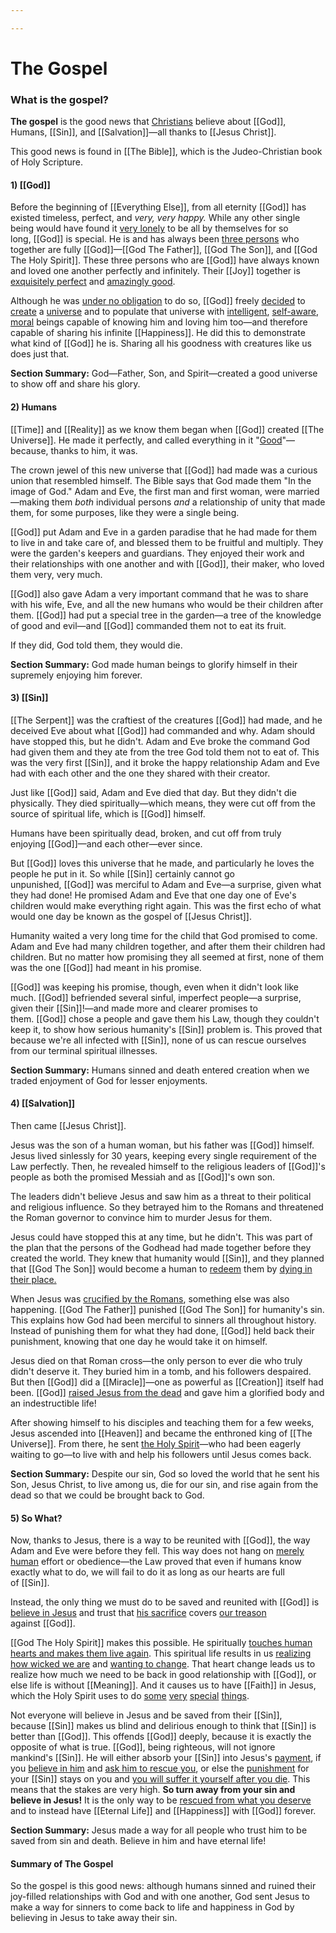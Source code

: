 ```yaml
---

---
```


# The Gospel

### What is the gospel?

**The gospel** is the good news that
[Christians](https://calebsnotes.brick.do/christianity-k8g6Bg2loJQo)
believe
about [[God]],
Humans, [[Sin]],
and [[Salvation]]—all
thanks
to [[Jesus Christ]]. 

This good news is found
in [[The Bible]],
which is the Judeo-Christian book of Holy Scripture.

#### 1) [[God]]

Before the beginning
of [[Everything Else]],
from all
eternity [[God]] has
existed timeless, perfect, and *very, very happy.* While any other
single being would have found it [very
lonely](https://calebsnotes.brick.do/loneliness-ZBw60rqQKmB8) to be all
by themselves for so
long, [[God]] is
special. He is and has always been [three
persons](https://calebsnotes.brick.do/the-trinity-gBk0KVe3wBL7) who
together are
fully [[God]]—[[God The Father]], [[God The Son]],
and [[God The Holy Spirit]].
These three persons who
are [[God]] have
always known and loved one another perfectly and infinitely.
Their [[Joy]] together
is [exquisitely
perfect](https://calebsnotes.brick.do/holiness-0lqBQ64proVx) and
[amazingly good](https://calebsnotes.brick.do/glory-ejOgv8nD4NNK).

Although he was [under no
obligation](https://calebsnotes.brick.do/god-s-freedom-Xe1ml4r5KDm4) to
do
so, [[God]] freely
[decided](https://calebsnotes.brick.do/god-s-will-JgDDlDEqWbKl) to
[create](https://calebsnotes.brick.do/creation-P6Denm5RQdzn) a
[universe](https://calebsnotes.brick.do/the-universe-wMV8qe9GVV7j) and
to populate that universe with
[intelligent](https://calebsnotes.brick.do/intelligence-gJ3DVJqemx6G),
[self-aware](https://calebsnotes.brick.do/consciousness-pne6NqQbgvkl),
[moral](https://calebsnotes.brick.do/morality-QeVD2dlZ8nRN) beings
capable of knowing him and loving him too—and therefore capable of
sharing his
infinite [[Happiness]].
He did this to demonstrate what kind
of [[God]] he
is. Sharing all his goodness with creatures like us does just that.

**Section Summary:** God—Father, Son, and Spirit—created a good universe
to show off and share his glory.

#### 2) Humans 

[[Time]] and [[Reality]] as
we know them began
when [[God]] created [[The Universe]].
He made it perfectly, and called everything in it
"[Good](https://calebsnotes.brick.do/the-good-6nDYE3kQmB25)"—because,
thanks to him, it was.

The crown jewel of this new universe
that [[God]] had
made was a curious union that resembled himself. The Bible says that God
made them "In the image of God." Adam and Eve, the first man and first
woman, were married—making them *both* individual persons *and* a
relationship of unity that made them, for some purposes, like they were
a single being. 

[[God]] put
Adam and Eve in a garden paradise that he had made for them to live in
and take care of, and blessed them to be fruitful and multiply. They
were the garden's keepers and guardians. They enjoyed their work and
their relationships with one another and
with [[God]],
their maker, who loved them very, very much.

[[God]] also
gave Adam a very important command that he was to share with his wife,
Eve, and all the new humans who would be their children after
them. [[God]] had
put a special tree in the garden—a tree of the knowledge of good and
evil—and [[God]] commanded
them not to eat its fruit.

If they did, God told them, they would die.

**Section Summary:** God made human beings to glorify himself in their
supremely enjoying him forever.

#### 3) [[Sin]]

[[The Serpent]] was
the craftiest of the
creatures [[God]] had
made, and he deceived Eve about
what [[God]] had
commanded and why. Adam should have stopped this, but he didn't. Adam
and Eve broke the command God had given them and they ate from the tree
God told them not to eat of. This was the very
first [[Sin]],
and it broke the happy relationship Adam and Eve had with each other and
the one they shared with their creator.

Just
like [[God]] said,
Adam and Eve died that day. But they didn't die physically. They died
spiritually—which means, they were cut off from the source of spiritual
life, which
is [[God]] himself.

Humans have been spiritually dead, broken, and cut off from truly
enjoying [[God]]—and
each other—ever since.

But [[God]] loves
this universe that he made, and particularly he loves the people he put
in it. So
while [[Sin]] certainly
cannot go
unpunished, [[God]] was
merciful to Adam and Eve—a surprise, given what they had done! He
promised Adam and Eve that one day one of Eve's children would make
everything right again. This was the first echo of what would one day be
known as the gospel
of [[Jesus Christ]].

Humanity waited a very long time for the child that God promised to
come. Adam and Eve had many children together, and after them their
children had children. But no matter how promising they all seemed at
first, none of them was the
one [[God]] had
meant in his promise.

[[God]] was
keeping his promise, though, even when it didn't look like
much. [[God]] befriended
several sinful, imperfect people—a surprise, given
their [[Sin]]!—and
made more and clearer promises to
them. [[God]] chose
a people and gave them his Law, though they couldn't keep it, to show
how serious
humanity's [[Sin]] problem
is. This proved that because we're all infected
with [[Sin]],
none of us can rescue ourselves from our terminal spiritual illnesses.

**Section Summary:** Humans sinned and death entered creation when we
traded enjoyment of God for lesser enjoyments.

#### 4) [[Salvation]]

Then
came [[Jesus Christ]]. 

Jesus was the son of a human woman, but his father
was [[God]] himself.
Jesus lived sinlessly for 30 years, keeping every single requirement of
the Law perfectly. Then, he revealed himself to the religious leaders
of [[God]]'s
people as both the promised Messiah and
as [[God]]'s
own son.

The leaders didn't believe Jesus and saw him as a threat to their
political and religious influence. So they betrayed him to the Romans
and threatened the Roman governor to convince him to murder Jesus for
them.

Jesus could have stopped this at any time, but he didn't. This was part
of the plan that the persons of the Godhead had made together before
they created the world. They knew that humanity
would [[Sin]],
and they planned
that [[God The Son]] would
become a human to
[redeem](https://calebsnotes.brick.do/redemption-72prLaxWjLOw) them by
[dying in their
place.](https://calebsnotes.brick.do/atonement-5P6zZG3WJkK8)

When Jesus was [crucified by the
Romans](https://calebsnotes.brick.do/the-crucifixion-KXlVk44ggWwd),
something else was also
happening. [[God The Father]] punished [[God The Son]] for
humanity's sin. This explains how God had been merciful to sinners all
throughout history. Instead of punishing them for what they had
done, [[God]] held
back their punishment, knowing that one day he would take it on himself.

Jesus died on that Roman cross—the only person to ever die who truly
didn't deserve it. They buried him in a tomb, and his followers
despaired. But
then [[God]] did
a [[Miracle]]—one
as powerful
as [[Creation]] itself
had
been. [[God]] [raised Jesus
from the dead](https://calebsnotes.brick.do/resurrection-wJanx0bEMgVM)
and gave him a glorified body and an indestructible life!

After showing himself to his disciples and teaching them for a few
weeks, Jesus ascended
into [[Heaven]] and
became the enthroned king
of [[The Universe]].
From there, he sent [the Holy
Spirit](https://calebsnotes.brick.do/god-the-holy-spirit-o4MxaNb7JmEm)—who
had been eagerly waiting to go—to live with and help his followers until
Jesus comes back.

**Section Summary:** Despite our sin, God so loved the world that he
sent his Son, Jesus Christ, to live among us, die for our sin, and rise
again from the dead so that we could be brought back to God. 

#### 5) So What?

Now, thanks to Jesus, there is a way to be reunited
with [[God]],
the way Adam and Eve were before they fell. This way does not hang on
[merely
human](https://calebsnotes.brick.do/creaturely-limitation-GgmMNAMdbKww)
effort or obedience—the Law proved that even if humans know exactly what
to do, we will fail to do it as long as our hearts are full
of [[Sin]]. 

Instead, the only thing we must do to be saved and reunited
with [[God]] is
[believe in Jesus](https://calebsnotes.brick.do/faith-WbMLZvjBjx4E) and
trust that [his
sacrifice](https://calebsnotes.brick.do/atonement-5P6zZG3WJkK8) covers
[our treason](https://calebsnotes.brick.do/sin-46dMY0LDO1aZ)
against [[God]].

[[God The Holy Spirit]] makes
this possible. He spiritually [touches human hearts and makes them live
again](https://calebsnotes.brick.do/regeneration-JQvJx4YlQNRg). This
spiritual life results in us [realizing how wicked we
are](https://calebsnotes.brick.do/conviction-80p62DmDV4bX) and [wanting
to change](https://calebsnotes.brick.do/repentance-zPeOjaXlG5x3). That
heart change leads us to realize how much we need to be back in good
relationship
with [[God]],
or else life is
without [[Meaning]].
And it causes us to
have [[Faith]] in
Jesus, which the Holy Spirit uses to do
[some](https://calebsnotes.brick.do/union-with-christ-mOKYkZ4xvn81)
[very](https://calebsnotes.brick.do/justification-D7gLZQag0Kne)
[special](https://calebsnotes.brick.do/progressive-sanctification-nDKJJq3JL8vO)
[things](https://calebsnotes.brick.do/spiritual-gifts-d3EdgPwZEye3).

Not everyone will believe in Jesus and be saved from
their [[Sin]],
because [[Sin]] makes
us blind and delirious enough to think
that [[Sin]] is
better
than [[God]].
This
offends [[God]] deeply,
because it is exactly the opposite of what is
true. [[God]],
being righteous, will not ignore
mankind's [[Sin]].
He will either absorb
your [[Sin]] into
Jesus's [payment](https://calebsnotes.brick.do/atonement-5P6zZG3WJkK8),
if you [believe in him](https://calebsnotes.brick.do/faith-WbMLZvjBjx4E)
and [ask him to rescue
you](https://calebsnotes.brick.do/prayer-Lwg0k04qJG23), or else the
[punishment](https://calebsnotes.brick.do/justice-3aAarApjVel7) for
your [[Sin]] stays
on you and [you will suffer it yourself after you
die](https://calebsnotes.brick.do/hell-rJok9eyQGLn6). This means that
the stakes are very high. **So turn away from your sin and believe in
Jesus!** It is the only way to be [rescued from what you
deserve](https://calebsnotes.brick.do/redemption-72prLaxWjLOw) and to
instead
have [[Eternal Life]] and [[Happiness]] with [[God]] forever.

**Section Summary:** Jesus made a way for all people who trust him to be
saved from sin and death. Believe in him and have eternal life!

#### Summary of The Gospel

So the gospel is this good news: although humans sinned and ruined their
joy-filled relationships with God and with one another, God sent Jesus
to make a way for sinners to come back to life and happiness in God by
believing in Jesus to take away their sin.
